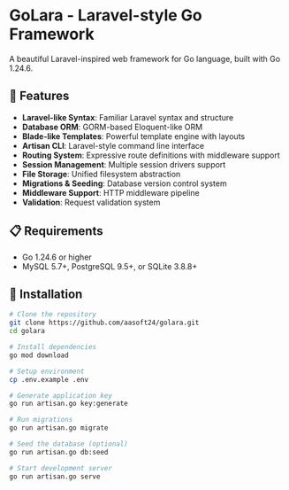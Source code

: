 # GoLara - Laravel-style Go Framework

A beautiful Laravel-inspired web framework for Go language, built with Go 1.24.6.

## 🚀 Features

- **Laravel-like Syntax**: Familiar Laravel syntax and structure
- **Database ORM**: GORM-based Eloquent-like ORM
- **Blade-like Templates**: Powerful template engine with layouts
- **Artisan CLI**: Laravel-style command line interface
- **Routing System**: Expressive route definitions with middleware support
- **Session Management**: Multiple session drivers support
- **File Storage**: Unified filesystem abstraction
- **Migrations & Seeding**: Database version control system
- **Middleware Support**: HTTP middleware pipeline
- **Validation**: Request validation system

## 📋 Requirements

- Go 1.24.6 or higher
- MySQL 5.7+, PostgreSQL 9.5+, or SQLite 3.8.8+

## 🔧 Installation

```bash
# Clone the repository
git clone https://github.com/aasoft24/golara.git
cd golara

# Install dependencies
go mod download

# Setup environment
cp .env.example .env

# Generate application key
go run artisan.go key:generate

# Run migrations
go run artisan.go migrate

# Seed the database (optional)
go run artisan.go db:seed

# Start development server
go run artisan.go serve
